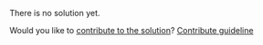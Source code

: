 
There is no solution yet.

Would you like to [contribute to the solution](https://github.com/BFEdev/BFE.dev-solutions/blob/main/problem/getelementsbyclassname_en.md)? [Contribute guideline](https://github.com/BFEdev/BFE.dev-solutions#how-to-contribute)
